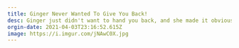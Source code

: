 ```yaml
---
title: Ginger Never Wanted To Give You Back!
desc: Ginger just didn't want to hand you back, and she made it obvious!
orgin-date: 2021-04-03T23:16:52.615Z
image: https://i.imgur.com/jNAwC0X.jpg
---
```

